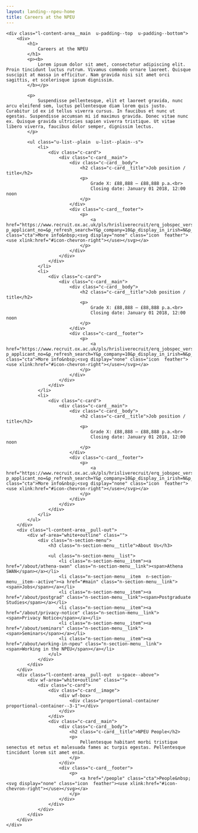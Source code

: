 ```yaml
---
layout: landing--npeu-home
title: Careers at the NPEU
---
```

<div wf-area="white+outline" class="l-content-area  l-content-area--has-pull-outs">

    <div class="l-content-area__main  u-padding--top  u-padding--bottom">
        <div>
            <h1>
                Careers at the NPEU
            </h1>
            <p><b>
                Lorem ipsum dolor sit amet, consectetur adipiscing elit. Proin tincidunt luctus rutrum. Vivamus commodo ornare laoreet. Quisque suscipit at massa in efficitur. Nam gravida nisi sit amet orci sagittis, et scelerisque ipsum dignissim.
            </b></p>
            
            <p>
                Suspendisse pellentesque, elit et laoreet gravida, nunc arcu eleifend sem, luctus pellentesque diam lorem quis justo. Curabitur id ex id tellus viverra cursus. In faucibus et nunc ut egestas. Suspendisse accumsan mi id maximus gravida. Donec vitae nunc ex. Quisque gravida ultricies sapien viverra tristique. Ut vitae libero viverra, faucibus dolor semper, dignissim lectus.
            </p>
            
            <ul class="u-list--plain  u-list--plain--s">
                <li>
                    <div class="c-card">
                        <div class="c-card__main">
                            <div class="c-card__body">
                                <h2 class="c-card__title">Job position / title</h2>
                                <p>
                                    Grade X: £88,888 – £88,888 p.a.<br>
                                    Closing date: January 01 2018, 12:00 noon
                                </p>
                            </div>
                            <div class="c-card__footer">
                                <p>
                                    <a href="https://www.recruit.ox.ac.uk/pls/hrisliverecruit/erq_jobspec_version_4.display_form?p_applicant_no=&p_refresh_search=Y&p_company=10&p_display_in_irish=N&p_recruitment_id=133932&p_internal_external=E&p_display_apply_ind=Y&p_process_type=&p_form_profile_detail=" class="cta">More info&nbsp;<svg display="none" class="icon  feather"><use xlink:href="#icon-chevron-right"></use></svg></a>
                                </p>
                            </div>
                        </div>
                    </div>
                </li>
                <li>
                    <div class="c-card">
                        <div class="c-card__main">
                            <div class="c-card__body">
                                <h2 class="c-card__title">Job position / title</h2>
                                <p>
                                    Grade X: £88,888 – £88,888 p.a.<br>
                                    Closing date: January 01 2018, 12:00 noon
                                </p>
                            </div>
                            <div class="c-card__footer">
                                <p>
                                    <a href="https://www.recruit.ox.ac.uk/pls/hrisliverecruit/erq_jobspec_version_4.display_form?p_applicant_no=&p_refresh_search=Y&p_company=10&p_display_in_irish=N&p_recruitment_id=133932&p_internal_external=E&p_display_apply_ind=Y&p_process_type=&p_form_profile_detail=" class="cta">More info&nbsp;<svg display="none" class="icon  feather"><use xlink:href="#icon-chevron-right"></use></svg></a>
                                </p>
                            </div>
                        </div>
                    </div>
                </li>
                <li>
                    <div class="c-card">
                        <div class="c-card__main">
                            <div class="c-card__body">
                                <h2 class="c-card__title">Job position / title</h2>
                                <p>
                                    Grade X: £88,888 – £88,888 p.a.<br>
                                    Closing date: January 01 2018, 12:00 noon
                                </p>
                            </div>
                            <div class="c-card__footer">
                                <p>
                                    <a href="https://www.recruit.ox.ac.uk/pls/hrisliverecruit/erq_jobspec_version_4.display_form?p_applicant_no=&p_refresh_search=Y&p_company=10&p_display_in_irish=N&p_recruitment_id=133932&p_internal_external=E&p_display_apply_ind=Y&p_process_type=&p_form_profile_detail=" class="cta">More info&nbsp;<svg display="none" class="icon  feather"><use xlink:href="#icon-chevron-right"></use></svg></a>
                                </p>
                            </div>
                        </div>
                    </div>
                </li>
            </ul>
        </div>
        <div class="l-content-area__pull-out">
            <div wf-area="white+outline" class="">
                <div class="n-section-menu">
                    <h3 class="n-section-menu__title">About Us</h3>
                    
                    <ul class="n-section-menu__list">
                        <li class="n-section-menu__item"><a href="/about/athena-swan" class="n-section-menu__link"><span>Athena SWAN</span></a></li>
                        <li class="n-section-menu__item  n-section-menu__item--active"><a href="#main" class="n-section-menu__link"><span>Jobs</span></a></li>
                        <li class="n-section-menu__item"><a href="/about/postgrad" class="n-section-menu__link"><span>Postgraduate Studies</span></a></li>
                        <li class="n-section-menu__item"><a href="/about/privacy-notice" class="n-section-menu__link"><span>Privacy Notice</span></a></li>
                        <li class="n-section-menu__item"><a href="/about/seminars" class="n-section-menu__link"><span>Seminars</span></a></li>
                        <li class="n-section-menu__item"><a href="/about/working-in-npeu" class="n-section-menu__link"><span>Working in the NPEU</span></a></li>
                    </ul>
                </div>
            </div>
        </div>
        <div class="l-content-area__pull-out  u-space--above">
            <div wf-area="white+outline" class="">
                <div class="c-card">
                    <div class="c-card__image">
                        <div wf-box>
                            <div class="proportional-container  proportional-container--3-1"></div>
                        </div>
                    </div>
                    <div class="c-card__main">
                        <div class="c-card__body">
                            <h2 class="c-card__title">NPEU People</h2>
                            <p>
                                Pellentesque habitant morbi tristique senectus et netus et malesuada fames ac turpis egestas. Pellentesque tincidunt lorem sit amet enim.
                            </p>
                        </div>
                        <div class="c-card__footer">
                            <p>
                                <a href="/people" class="cta">People&nbsp;<svg display="none" class="icon  feather"><use xlink:href="#icon-chevron-right"></use></svg></a>
                            </p>
                        </div>
                    </div>
                </div>
            </div>
        </div>
    </div>
    
</div>